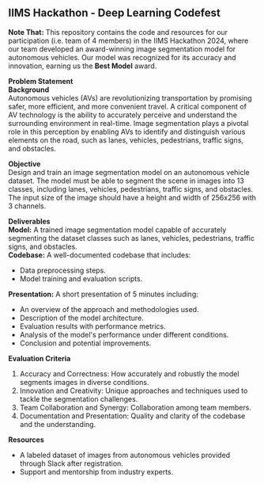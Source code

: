 ## IIMS Hackathon - Deep Learning Codefest
**Note That:**
This repository contains the code and resources for our participation (i.e. team of 4 members) in the IIMS Hackathon 2024, where our team developed an award-winning image segmentation model for autonomous vehicles. Our model was recognized for its accuracy and innovation, earning us the **Best Model** award. <br>

**Problem Statement**<br>
**Background**<br>
Autonomous vehicles (AVs) are revolutionizing transportation by promising safer, more efficient, and more convenient travel. A critical component of AV technology is the ability to accurately perceive and understand the surrounding environment in real-time. Image segmentation plays a pivotal role in this perception by enabling AVs to identify and distinguish various elements on the road, such as lanes, vehicles, pedestrians, traffic signs, and obstacles.<br>

**Objective**<br>
Design and train an image segmentation model on an autonomous vehicle dataset. The model must be able to segment the scene in images into 13 classes, including lanes, vehicles, pedestrians, traffic signs, and obstacles. The input size of the image should have a height and width of 256x256 with 3 channels.<br>

**Deliverables**<br>
**Model:** A trained image segmentation model capable of accurately segmenting the dataset classes such as lanes, vehicles, pedestrians, traffic signs, and obstacles.<br>
**Codebase:** A well-documented codebase that includes:
- Data preprocessing steps.
- Model training and evaluation scripts.

**Presentation:** A short presentation of 5 minutes including:
- An overview of the approach and methodologies used.
- Description of the model architecture.
- Evaluation results with performance metrics.
- Analysis of the model's performance under different conditions.
- Conclusion and potential improvements.

**Evaluation Criteria**
1. Accuracy and Correctness: How accurately and robustly the model segments images in diverse conditions.
2. Innovation and Creativity: Unique approaches and techniques used to tackle the segmentation challenges.
3. Team Collaboration and Synergy: Collaboration among team members.
4. Documentation and Presentation: Quality and clarity of the codebase and the understanding.

**Resources**
- A labeled dataset of images from autonomous vehicles provided through Slack after registration.
- Support and mentorship from industry experts.
